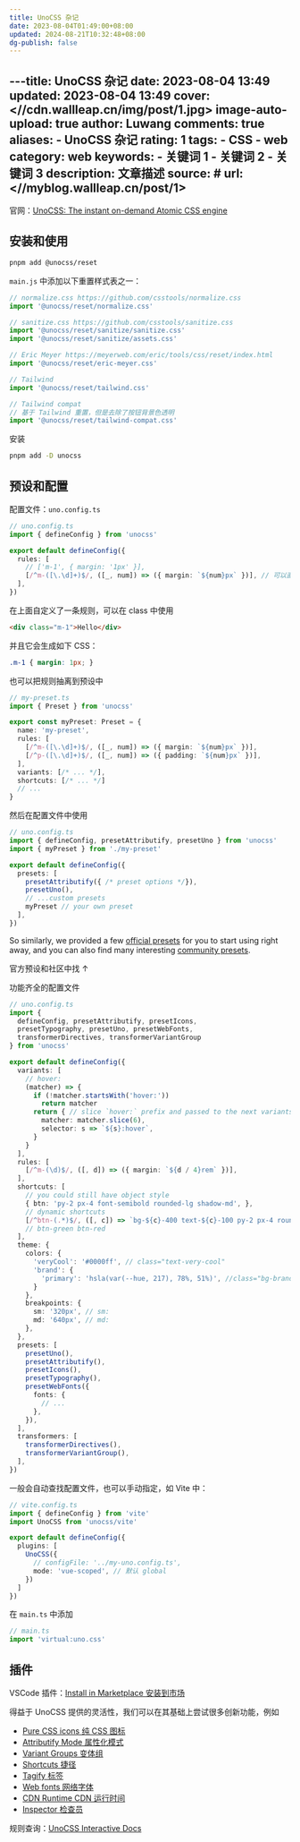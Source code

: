 ```yaml
---
title: UnoCSS 杂记
date: 2023-08-04T01:49:00+08:00
updated: 2024-08-21T10:32:48+08:00
dg-publish: false
---
```

---title: UnoCSS 杂记
date: 2023-08-04 13:49
updated: 2023-08-04 13:49
cover: <//cdn.wallleap.cn/img/post/1.jpg>
image-auto-upload: true
author: Luwang
comments: true
aliases:
	- UnoCSS 杂记
rating: 1
tags:
	- CSS
	- web
category: web
keywords:
	- 关键词 1
	- 关键词 2
	- 关键词 3
description: 文章描述
source: #
url: <//myblog.wallleap.cn/post/1>
---

官网：[UnoCSS: The instant on-demand Atomic CSS engine](https://unocss.dev/)

## 安装和使用

```sh
pnpm add @unocss/reset
```

`main.js` 中添加以下重置样式表之一：

```js
// normalize.css https://github.com/csstools/normalize.css
import '@unocss/reset/normalize.css'

// sanitize.css https://github.com/csstools/sanitize.css
import '@unocss/reset/sanitize/sanitize.css'
import '@unocss/reset/sanitize/assets.css'

// Eric Meyer https://meyerweb.com/eric/tools/css/reset/index.html
import '@unocss/reset/eric-meyer.css'

// Tailwind
import '@unocss/reset/tailwind.css'

// Tailwind compat
// 基于 Tailwind 重置，但是去除了按钮背景色透明
import '@unocss/reset/tailwind-compat.css'
```

安装

```sh
pnpm add -D unocss
```

## 预设和配置

配置文件：`uno.config.ts`

```ts
// uno.config.ts
import { defineConfig } from 'unocss'

export default defineConfig({
  rules: [
    // ['m-1', { margin: '1px' }],
    [/^m-([\.\d]+)$/, ([_, num]) => ({ margin: `${num}px` })], // 可以直接使用正则
  ],
})
```

在上面自定义了一条规则，可以在 class 中使用

```html
<div class="m-1">Hello</div>
```

并且它会生成如下 CSS：

```css
.m-1 { margin: 1px; }
```

也可以把规则抽离到预设中

```ts
// my-preset.ts
import { Preset } from 'unocss'

export const myPreset: Preset = {
  name: 'my-preset',
  rules: [
    [/^m-([\.\d]+)$/, ([_, num]) => ({ margin: `${num}px` })],
    [/^p-([\.\d]+)$/, ([_, num]) => ({ padding: `${num}px` })],
  ],
  variants: [/* ... */],
  shortcuts: [/* ... */]
  // ...
}
```

然后在配置文件中使用

```ts
// uno.config.ts
import { defineConfig, presetAttributify, presetUno } from 'unocss'
import { myPreset } from './my-preset'

export default defineConfig({
  presets: [
    presetAttributify({ /* preset options */}), 
    presetUno(),
    // ...custom presets
    myPreset // your own preset
  ],
})
```

So similarly, we provided a few [official presets](https://unocss.dev/presets/) for you to start using right away, and you can also find many interesting [community presets](https://unocss.dev/presets/community).

官方预设和社区中找 ↑

功能齐全的配置文件

```ts
// uno.config.ts
import {
  defineConfig, presetAttributify, presetIcons,
  presetTypography, presetUno, presetWebFonts,
  transformerDirectives, transformerVariantGroup
} from 'unocss'

export default defineConfig({
  variants: [ 
    // hover: 
    (matcher) => { 
      if (!matcher.startsWith('hover:'))
        return matcher
      return { // slice `hover:` prefix and passed to the next variants and rules
        matcher: matcher.slice(6),
        selector: s => `${s}:hover`, 
      }
    }
  ],
  rules: [
    [/^m-(\d)$/, ([, d]) => ({ margin: `${d / 4}rem` })],
  ],
  shortcuts: [
    // you could still have object style 
    { btn: 'py-2 px-4 font-semibold rounded-lg shadow-md', }, 
    // dynamic shortcuts 
    [/^btn-(.*)$/, ([, c]) => `bg-${c}-400 text-${c}-100 py-2 px-4 rounded-lg`],
    // btn-green btn-red
  ],
  theme: {
    colors: {
      'veryCool': '#0000ff', // class="text-very-cool"
      'brand': {
        'primary': 'hsla(var(--hue, 217), 78%, 51%)', //class="bg-brand-primary"
      }
    },
    breakpoints: {
      sm: '320px', // sm:
      md: '640px', // md:
    },
  },
  presets: [
    presetUno(),
    presetAttributify(),
    presetIcons(),
    presetTypography(),
    presetWebFonts({
      fonts: {
        // ...
      },
    }),
  ],
  transformers: [
    transformerDirectives(),
    transformerVariantGroup(),
  ],
})
```

一般会自动查找配置文件，也可以手动指定，如 Vite 中：

```ts
// vite.config.ts
import { defineConfig } from 'vite'
import UnoCSS from 'unocss/vite'

export default defineConfig({
  plugins: [
    UnoCSS({
      // configFile: '../my-uno.config.ts',
      mode: 'vue-scoped', // 默认 global
    })
  ]
})
```

在 `main.ts` 中添加

```ts
// main.ts
import 'virtual:uno.css'
```

## 插件

VSCode 插件：[Install in Marketplace 安装到市场](https://marketplace.visualstudio.com/items?itemName=antfu.unocss)

得益于 UnoCSS 提供的灵活性，我们可以在其基础上尝试很多创新功能，例如

- [Pure CSS icons 纯 CSS 图标](https://unocss.dev/presets/icons)
- [Attributify Mode 属性化模式](https://unocss.dev/presets/attributify)
- [Variant Groups 变体组](https://unocss.dev/transformers/variant-group)
- [Shortcuts 捷径](https://unocss.dev/config/shortcuts)
- [Tagify 标签](https://unocss.dev/presets/tagify)
- [Web fonts 网络字体](https://unocss.dev/presets/web-fonts)
- [CDN Runtime CDN 运行时间](https://unocss.dev/integrations/runtime)
- [Inspector 检查员](https://unocss.dev/tools/inspector)

规则查询：[UnoCSS Interactive Docs](https://unocss.dev/interactive/)
